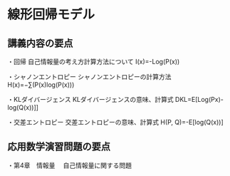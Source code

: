﻿# 線形回帰モデル
## 講義内容の要点
・回帰
 自己情報量の考え方計算方法について
 I(x)=-Log(P(x))

・シャノンエントロピー
 シャノンエントロピーの計算方法
 H(x)=−∑(P(x)log(P(x)))

・KLダイバージェンス
 KLダイバージェンスの意味、計算式
 DKL=E[Log(Px)-log(Q(x))]]

・交差エントロピー
 交差エントロピーの意味、計算式
 H(P, Q)=-E[log(Q(x))]

## 応用数学演習問題の要点
・第4章　情報量
　自己情報量に関する問題


